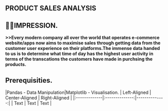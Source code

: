 ## PRODUCT SALES ANALYSIS 

## 🙋‍♂️IMPRESSION.

__>>Every modern company all over the world that operates e-commerce website/apps now aims to maximise sales through getting data from the customer user experience on their platforms.The immense data handed to us is to determine what time of day has the highest user activity in terms of the transcations the customers have made in purchsing the products.__

## Prerequisities.
|Pandas - Data Manipulation|Matplotlib - Visualisation.
| Left-Aligned | Center-Aligned | Right-Aligned |
|:-------------|:--------------:|--------------:|
| Text         | Text           | Text          |

